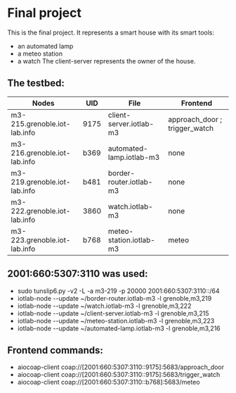 # Final project

This is the final project. It represents a smart house with its smart tools:
  - an automated lamp
  - a meteo station
  - a watch
The client-server represents the owner of the house.

## The testbed:

|Nodes                        |  UID |  File                    |               Frontend       |
|-----------------------------|------|--------------------------|------------------------------|
|m3-215.grenoble.iot-lab.info | 9175 | client-server.iotlab-m3  | approach_door ; trigger_watch|
|m3-216.grenoble.iot-lab.info | b369 | automated-lamp.iotlab-m3 | none                         |
|m3-219.grenoble.iot-lab.info | b481 | border-router.iotlab-m3  | none                         |
|m3-222.grenoble.iot-lab.info | 3860 | watch.iotlab-m3          | none                         |
|m3-223.grenoble.iot-lab.info | b768 | meteo-station.iotlab-m3  | meteo                        |

## 2001:660:5307:3110 was used:
  - sudo tunslip6.py -v2 -L -a m3-219 -p 20000 2001:660:5307:3110::/64
  - iotlab-node --update ~/border-router.iotlab-m3 -l grenoble,m3,219
  - iotlab-node --update ~/watch.iotlab-m3 -l grenoble,m3,222
  - iotlab-node --update ~/client-server.iotlab-m3 -l grenoble,m3,215
  - iotlab-node --update ~/meteo-station.iotlab-m3 -l grenoble,m3,223
  - iotlab-node --update ~/automated-lamp.iotlab-m3 -l grenoble,m3,216


## Frontend commands:
  - aiocoap-client coap://[2001:660:5307:3110::9175]:5683/approach_door
  - aiocoap-client coap://[2001:660:5307:3110::9175]:5683/trigger_watch
  - aiocoap-client coap://[2001:660:5307:3110::b768]:5683/meteo
